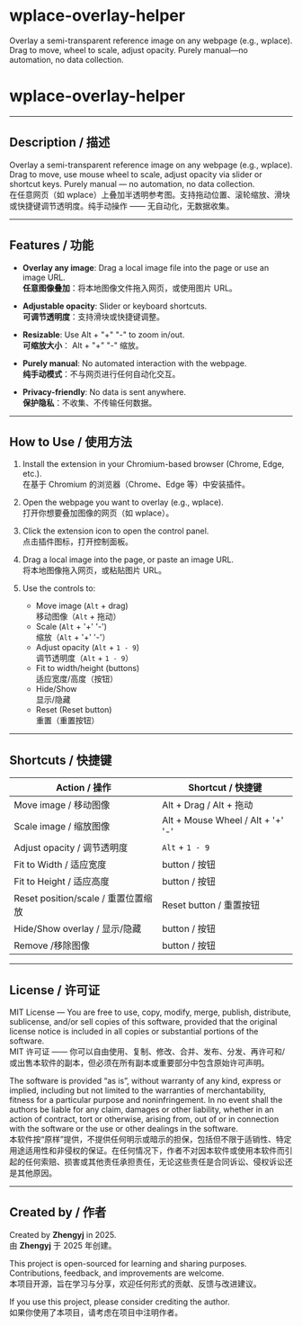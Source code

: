 # wplace-overlay-helper
Overlay a semi-transparent reference image on any webpage (e.g., wplace). Drag to move, wheel to scale, adjust opacity. Purely manual—no automation, no data collection.
# wplace-overlay-helper

---

## Description / 描述

Overlay a semi-transparent reference image on any webpage (e.g., wplace). Drag to move, use mouse wheel to scale, adjust opacity via slider or shortcut keys. Purely manual — no automation, no data collection.  
在任意网页（如 wplace）上叠加半透明参考图。支持拖动位置、滚轮缩放、滑块或快捷键调节透明度。纯手动操作 —— 无自动化，无数据收集。

---

## Features / 功能

- **Overlay any image**: Drag a local image file into the page or use an image URL.  
  **任意图像叠加**：将本地图像文件拖入网页，或使用图片 URL。  

- **Adjustable opacity**: Slider or keyboard shortcuts.  
  **可调节透明度**：支持滑块或快捷键调整。  

- **Resizable**: Use Alt + "+" "-" to zoom in/out.  
  **可缩放大小**： Alt +  "+"  "-" 缩放。  

- **Purely manual**: No automated interaction with the webpage.  
  **纯手动模式**：不与网页进行任何自动化交互。  

- **Privacy-friendly**: No data is sent anywhere.  
  **保护隐私**：不收集、不传输任何数据。  

---

## How to Use / 使用方法

1. Install the extension in your Chromium-based browser (Chrome, Edge, etc.).  
   在基于 Chromium 的浏览器（Chrome、Edge 等）中安装插件。  

2. Open the webpage you want to overlay (e.g., wplace).  
   打开你想要叠加图像的网页（如 wplace）。  

3. Click the extension icon to open the control panel.  
   点击插件图标，打开控制面板。  

4. Drag a local image into the page, or paste an image URL.  
   将本地图像拖入网页，或粘贴图片 URL。  

5. Use the controls to:  
   - Move image (`Alt` + drag)  
     移动图像（`Alt` + 拖动）  
   - Scale (`Alt` + '+' '-')  
     缩放（`Alt`  +  '+' '-'）  
   - Adjust opacity (`Alt` + `1 - 9`)  
     调节透明度（`Alt` + `1 - 9`）  
   - Fit to width/height (buttons)  
     适应宽度/高度（按钮）  
   - Hide/Show  
     显示/隐藏  
   - Reset (Reset button)  
     重置（重置按钮）  

---

## Shortcuts / 快捷键

| Action / 操作                  |          Shortcut / 快捷键          |
|--------------------------------|-------------------------------------|
| Move image / 移动图像           |      Alt + Drag / Alt + 拖动        |
| Scale image / 缩放图像          | Alt + Mouse Wheel / Alt +  '+' '-'  |
| Adjust opacity / 调节透明度     |         `Alt` + `1 - 9`             |
| Fit to Width / 适应宽度         |           button /  按钮            |
| Fit to Height / 适应高度        |           button /  按钮            |
| Reset position/scale / 重置位置缩放 |   Reset button / 重置按钮        |
| Hide/Show overlay / 显示/隐藏   |           button /  按钮            |
| Remove /移除图像                |           button /  按钮            |

---

## License / 许可证

MIT License — You are free to use, copy, modify, merge, publish, distribute, sublicense, and/or sell copies of this software, provided that the original license notice is included in all copies or substantial portions of the software.  
MIT 许可证 —— 你可以自由使用、复制、修改、合并、发布、分发、再许可和/或出售本软件的副本，但必须在所有副本或重要部分中包含原始许可声明。

The software is provided “as is”, without warranty of any kind, express or implied, including but not limited to the warranties of merchantability, fitness for a particular purpose and noninfringement. In no event shall the authors be liable for any claim, damages or other liability, whether in an action of contract, tort or otherwise, arising from, out of or in connection with the software or the use or other dealings in the software.  
本软件按“原样”提供，不提供任何明示或暗示的担保，包括但不限于适销性、特定用途适用性和非侵权的保证。在任何情况下，作者不对因本软件或使用本软件而引起的任何索赔、损害或其他责任承担责任，无论这些责任是合同诉讼、侵权诉讼还是其他原因。

---

## Created by / 作者

Created by **Zhengyj** in 2025.  
由 **Zhengyj** 于 2025 年创建。

This project is open-sourced for learning and sharing purposes. Contributions, feedback, and improvements are welcome.  
本项目开源，旨在学习与分享，欢迎任何形式的贡献、反馈与改进建议。

If you use this project, please consider crediting the author.  
如果你使用了本项目，请考虑在项目中注明作者。
